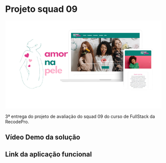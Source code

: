 # Projeto squad 09

![Mockups](https://github.com/EngMateusCardoso/Projeto_RecodePro_Squaud09_Entrega02/blob/main/AmorNaPele.png)

3ª entrega do projeto de avaliação do squad 09 do curso de FullStack da RecodePro.
 
 
## Vídeo Demo da solução


## Link da aplicação funcional 

